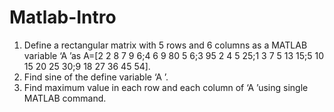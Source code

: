 # Matlab-Intro

1. Define a rectangular matrix with 5 rows and 6 columns as a MATLAB
variable ‘A ’as A=[2 2 8 7 9 6;4 6 9 80 5 6;3 95 2 4 5 25;1 3 7 5 13 15;5 10
15 20 25 30;9 18 27 36 45 54].
2. Find sine of the define variable ‘A ’.
3. Find maximum value in each row and each column of ‘A ’using single
MATLAB command.
